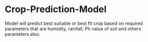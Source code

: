 # Crop-Prediction-Model
Model will predict best suitable or best fit crop based on required parameters that are humidity, rainfall, Ph value of soil and others parameters also.
